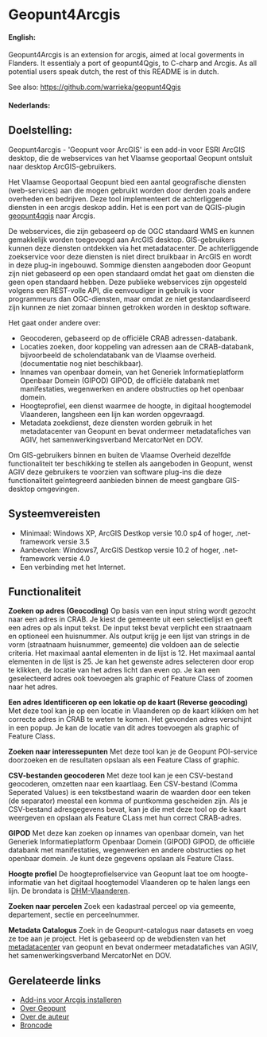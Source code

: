 Geopunt4Arcgis
==============

#### English:

Geopunt4Arcgis is an extension for arcgis, aimed at local goverments in Flanders.
It essentialy a port of geopunt4Qgis, to C-charp and Arcgis. As all potential users speak dutch, the rest of this README is in dutch.

See also:
https://github.com/warrieka/geopunt4Qgis 


#### Nederlands:

Doelstelling:
--------

Geopunt4arcgis - 'Geopunt voor ArcGIS' is een add-in voor ESRI ArcGIS desktop, die de webservices van het Vlaamse geoportaal Geopunt ontsluit naar desktop ArcGIS-gebruikers.

Het Vlaamse Geoportaal Geopunt bied een aantal geografische diensten (web-services) aan die mogen gebruikt worden door derden zoals andere overheden en bedrijven. Deze tool implementeert de achterliggende diensten in een arcgis deskop addin. Het is een port van de QGIS-plugin [geopunt4qgis](https://github.com/warrieka/geopunt4Qgis) naar Arcgis.

De webservices, die zijn gebaseerd op de OGC standaard WMS en kunnen gemakkelijk worden toegevoegd aan ArcGIS desktop. GIS-gebruikers kunnen deze diensten ontdekken via het metadatacenter. De achterliggende zoekservice voor deze diensten is niet direct bruikbaar in ArcGIS en wordt in deze plug-in ingebouwd.
Sommige diensten aangeboden door Geopunt zijn niet gebaseerd op een open standaard omdat het gaat om diensten die geen open standaard hebben. Deze publieke webservices zijn opgesteld volgens een REST-volle API, die eenvoudiger in gebruik is voor programmeurs dan OGC-diensten, maar omdat ze niet gestandaardiseerd zijn kunnen ze niet zomaar binnen getrokken worden in desktop software.

Het gaat onder andere over:

- Geocoderen, gebaseerd op de officiële CRAB adressen-databank.
- Locaties zoeken, door koppeling van adressen aan de CRAB-databank, bijvoorbeeld de scholendatabank van de Vlaamse overheid. (documentatie nog niet beschikbaar).
- Innames van openbaar domein, van het Generiek Informatieplatform Openbaar Domein (GIPOD) GIPOD, de officiële databank met manifestaties, wegenwerken en andere obstructies op het openbaar domein.
- Hoogteprofiel, een dienst waarmee de hoogte, in digitaal hoogtemodel Vlaanderen, langsheen een lijn kan worden opgevraagd.
- Metadata zoekdienst, deze diensten worden gebruik in het metadatacenter van Geopunt en bevat ondermeer metadatafiches van AGIV, het samenwerkingsverband MercatorNet en DOV.

Om GIS-gebruikers binnen en buiten de Vlaamse Overheid dezelfde functionaliteit ter beschikking te stellen als aangeboden in Geopunt, wenst AGIV deze gebruikers te voorzien van software plug-ins die deze functionaliteit geïntegreerd aanbieden binnen de meest gangbare GIS-desktop omgevingen. 

Systeemvereisten
-----

- Minimaal: Windows XP, ArcGIS Destkop versie 10.0 sp4 of hoger, .net-framework versie 3.5
- Aanbevolen: Windows7, ArcGIS Destkop versie 10.2 of hoger, .net-framework versie 4.0
- Een verbinding met het Internet.

Functionaliteit
----

**Zoeken op  adres (Geocoding)** 
Op basis van een input string wordt gezocht naar een adres in CRAB. Je kiest de gemeente uit een selectielijst en geeft een adres op als input tekst. De input tekst bevat verplicht een straatnaam en optioneel een huisnummer. 
Als output krijg je een lijst van strings in de vorm (straatnaam huisnummer, gemeente) die voldoen aan de selectie criteria. Het maximaal aantal elementen in de lijst is 12. Het maximaal aantal elementen in de lijst is 25. Je kan het gewenste adres selecteren door erop te klikken, de locatie van het adres licht dan even op. Je kan een geselecteerd adres ook  toevoegen  als graphic of Feature Class of zoomen naar het adres. 

**Een adres Identificeren op een lokatie op de kaart (Reverse geocoding)** 
Met deze tool kan je op een locatie in Vlaanderen op de kaart klikken om het correcte adres in CRAB te weten te komen. Het gevonden adres verschijnt in een popup. Je kan de locatie van dit adres toevoegen als graphic of Feature Class.

**Zoeken naar interessepunten**
Met deze tool kan je de Geopunt POI-service doorzoeken en de resultaten opslaan als een Feature Class of graphic.

**CSV-bestanden geocoderen**
Met deze tool kan je een CSV-bestand geocoderen, omzetten naar een kaartlaag. Een CSV-bestand (Comma Seperated Values) is een tekstbestand waarin de waarden door een teken (de separator) meestal een komma of puntkomma gescheiden zijn. Als je CSV-bestand adresgegevens bevat, kan je die met deze tool op de kaart weergeven en opslaan als Feature CLass met hun correct CRAB-adres.

**GIPOD**
Met deze kan zoeken op innames van openbaar domein, van het Generiek Informatieplatform Openbaar Domein (GIPOD) GIPOD, de officiële databank met manifestaties, wegenwerken en andere obstructies op het openbaar domein.
Je kunt deze gegevens opslaan als Feature Class.

**Hoogte profiel**
De hoogteprofielservice van Geopunt laat toe om hoogte-informatie van het digitaal hoogtemodel Vlaanderen op te halen langs een lijn. De brondata is [DHM-Vlaanderen](https://www.agiv.be/producten/digitaal-hoogtemodel-vlaanderen).

**Zoeken naar percelen**
Zoek een kadastraal perceel op via gemeente, departement, sectie en perceelnummer.

**Metadata Catalogus**
Zoek in de Geopunt-catalogus naar datasets en voeg ze toe aan je project. Het is gebaseerd op de webdiensten van het [metadatacenter](https://metadata.geopunt.be) van geopunt en bevat ondermeer metadatafiches van AGIV, het samenwerkingsverband MercatorNet en DOV. 

Gerelateerde links
-----

- [Add-ins voor Arcgis installeren](http://resources.arcgis.com/en/help/main/10.1/index.html#//014p0000001m000000)
- [Over Geopunt](http://www.geopunt.be/over-geopunt/)
- [Over de auteur](http://kgis.be/pages/over-mij.html)
- [Broncode](https://github.com/warrieka/geopunt4arcgis/)
